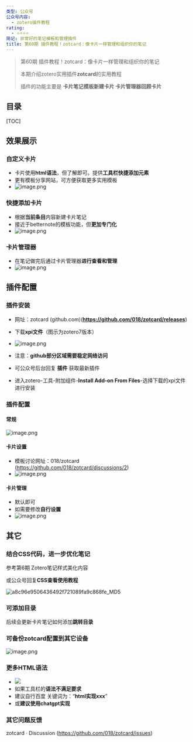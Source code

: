 ```yaml
---
类型: 公众号
公众号内容:
  - zotero插件教程
rating:
  - ⭐⭐⭐⭐
简记: 非常好的笔记模板和管理插件
title: 第60期 插件教程！zotcard：像卡片一样管理和组织你的笔记
---
```


> 第60期 插件教程！zotcard：像卡片一样管理和组织你的笔记
> 
> 本期介绍zotero实用插件**zotcard**的实用教程
> 
> 插件的功能主要是 **卡片笔记模板新建卡片 卡片管理器回顾卡片**

## 目录

[TOC]

## 效果展示

### 自定义卡片

- 卡片使用**html语法**，但了解即可。提供**工具栏快捷添加元素**
- 更有模板分享网站，可方便获取更多实用模板
- ![image.png](https://pic-go-42.oss-cn-guangzhou.aliyuncs.com/img/20240102094623.png)

### 快捷添加卡片

- 根据**当前条目**内容新建卡片笔记
- 接近于betternote的模板功能，但**更加专门化**
- ![image.png](https://pic-go-42.oss-cn-guangzhou.aliyuncs.com/img/20240102095354.png)

### 卡片管理器

- 在笔记做完后通过卡片管理器**进行查看和管理**
- ![image.png](https://pic-go-42.oss-cn-guangzhou.aliyuncs.com/img/20240102100131.png)

## 插件配置

### 插件安装

- 网址：zotcard (github.com)(**https://github.com/018/zotcard/releases**)
- 下载**xpi文件**（图示为zotero7版本）
- ![image.png](https://pic-go-42.oss-cn-guangzhou.aliyuncs.com/img/20240102100423.png)


- 注意：**github部分区域需要稳定网络访问**
- 可公众号后台回复 **插件** 获取最新插件
- 进入zotero-工具-附加组件-**Install Add-on From Files**-选择下载的xpi文件进行安装

### 插件配置

#### 常规

![image.png](https://pic-go-42.oss-cn-guangzhou.aliyuncs.com/img/20240102100738.png)

#### 卡片设置

- 模板讨论网址：018/zotcard (https://github.com/018/zotcard/discussions/2)
- ![image.png](https://pic-go-42.oss-cn-guangzhou.aliyuncs.com/img/20240102101126.png)

#### 卡片管理

- 默认即可
- 如需要修改**自行设置**
- ![image.png](https://pic-go-42.oss-cn-guangzhou.aliyuncs.com/img/20240102101355.png)

## 其它

### 结合CSS代码，进一步优化笔记

参考第6期 Zotero笔记样式美化内容

或公众号回复**CSS查看使用教程**

![a8c96e9506436492f721089fa9c868fe_MD5](https://pic-go-42.oss-cn-guangzhou.aliyuncs.com/img/a8c96e9506436492f721089fa9c868fe_MD5.png)

### 可添加目录

后续会更新卡片笔记如何添加**跳转目录**

### 可备份zotcard配置到其它设备

![image.png](https://pic-go-42.oss-cn-guangzhou.aliyuncs.com/img/20240102101727.png)

### 更多HTML语法

- ![](https://pic-go-42.oss-cn-guangzhou.aliyuncs.com/img/20231220161201.png)
- 如果工具栏的**语法不满足要求**
- 建议自行百度 关键词为：“**html实现xxx**”
- 或**建议使用chatgpt实现**

### 其它问题反馈

zotcard · Discussion (https://github.com/018/zotcard/issues)
